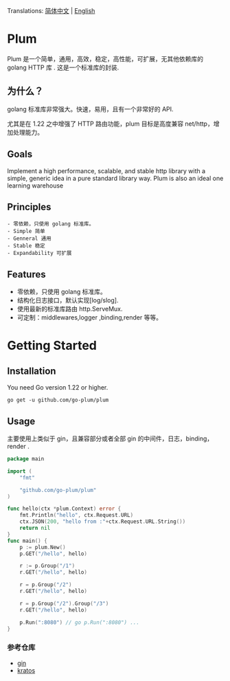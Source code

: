 Translations: [简体中文](README_zh.md)  | [English](README.md)


# Plum 

Plum 是一个简单，通用，高效，稳定，高性能，可扩展，无其他依赖库的 golang HTTP 库 .
这是一个标准库的封装.
 
## 为什么？
golang 标准库非常强大。快速，易用，且有一个非常好的 API.

尤其是在 1.22 之中增强了 HTTP 路由功能，plum 目标是高度兼容 net/http，增加处理能力。


## Goals
Implement a high performance, scalable, and stable http library with a simple, generic idea in a pure standard library way.
Plum is also an ideal one learning warehouse

## Principles

    - 零依赖，只使用 golang 标准库。
    - Simple 简单
    - Genneral 通用
    - Stable 稳定
    - Expandability 可扩展
	

## Features

- 零依赖，只使用 golang 标准库。
- 结构化日志接口，默认实现[log/slog].
- 使用最新的标准库路由 http.ServeMux.
- 可定制：middlewares,logger ,binding,render 等等。

# Getting Started

## Installation

You need Go version 1.22 or higher.

```shell
go get -u github.com/go-plum/plum
```

## Usage

主要使用上类似于 gin，且兼容部分或者全部 gin 的中间件，日志，binding，render .

 
```go
package main

import (
	"fmt"

	"github.com/go-plum/plum"
)

func hello(ctx *plum.Context) error {
	fmt.Println("hello", ctx.Request.URL)
	ctx.JSON(200, "hello from :"+ctx.Request.URL.String())
	return nil
}
func main() {
	p := plum.New()
	p.GET("/hello", hello)

	r := p.Group("/1")
	r.GET("/hello", hello)

    r = p.Group("/2")
	r.GET("/hello", hello)

	r = p.Group("/2").Group("/3")
	r.GET("/hello", hello)

	p.Run(":8080") // go p.Run(":8080") ... 
}


```

### 参考仓库 
+ [gin](https://github.com/gin-gonic/gin)
+ [kratos](https://github.com/go-kratos/kratos)